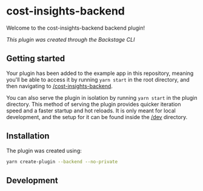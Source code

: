 # cost-insights-backend

Welcome to the cost-insights-backend backend plugin!

_This plugin was created through the Backstage CLI_

## Getting started

Your plugin has been added to the example app in this repository, meaning you'll be able to access it by running `yarn
start` in the root directory, and then navigating to [/cost-insights-backend](http://localhost:3000/cost-insights-backend).

You can also serve the plugin in isolation by running `yarn start` in the plugin directory.
This method of serving the plugin provides quicker iteration speed and a faster startup and hot reloads.
It is only meant for local development, and the setup for it can be found inside the [/dev](/dev) directory.

## Installation

The plugin was created using:

```bash
yarn create-plugin --backend --no-private                                                                                    1m 19s  2.6.3
```

## Development


